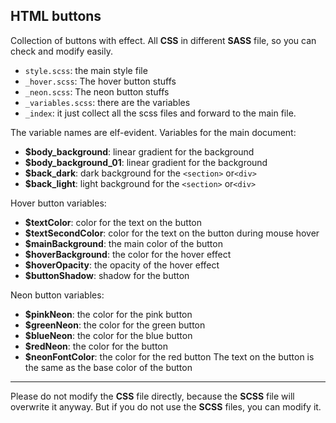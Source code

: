 HTML buttons
---
Collection of buttons with effect. All **CSS** in different **SASS** file, so you can check and modify easily.

* `style.scss`: the main style file
* `_hover.scss`: The hover button stuffs
* `_neon.scss`: The neon button stuffs
* `_variables.scss`: there are the variables
* `_index`: it just collect all the scss files and forward to the main file. 

The variable names are  elf-evident.
Variables for the main document:
* **$body_background**: linear gradient for the background
* **$body_background_01**: linear gradient for the background
* **$back_dark**: dark background for the `<section>` or`<div>`
* **$back_light**: light background for the `<section>` or`<div>`

Hover button variables:
* **$textColor**: color for the text on the button
* **$textSecondColor**: color for the text on the button during mouse hover
* **$mainBackground**: the main color of the button
* **$hoverBackground**: the color for the hover effect
* **$hoverOpacity**: the opacity of the hover effect
* **$buttonShadow**: shadow for the button

Neon button variables:
* **$pinkNeon**: the color for the pink button
* **$greenNeon**: the color for the green button
* **$blueNeon**: the color for the blue button
* **$redNeon**: the color for the button
* **$neonFontColor**: the color for the red button
The text on the button is the same as the base color of the button
---
Please do not modify the **CSS** file directly, because the **SCSS** file will overwrite it anyway. But if you do not use the **SCSS** files, you can modify it.